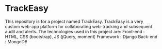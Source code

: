 # TrackEasy
This repository is for a project named TrackEasy. TrackEasy is a very custom web-app platform for collaborating web-tracking and subsequent audit and alerts.
The technologies used in this project are:
  Front-end : HTML, CSS (bootstrap), JS (jQuery, moment)
  Framework : Django
  Back-end : MongoDB
